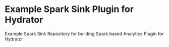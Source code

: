 # Example Spark Sink Plugin for Hydrator

Example Spark Sink Repository for building Spark based Analytics Plugin for Hydrator

